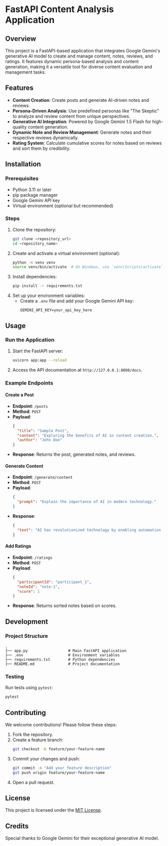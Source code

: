 # FastAPI Content Analysis Application

## Overview
This project is a FastAPI-based application that integrates Google Gemini's generative AI model to create and manage content, notes, reviews, and ratings. It features dynamic persona-based analysis and content generation, making it a versatile tool for diverse content evaluation and management tasks.

## Features
- **Content Creation**: Create posts and generate AI-driven notes and reviews.
- **Persona-Driven Analysis**: Use predefined personas like "The Skeptic" to analyze and review content from unique perspectives.
- **Generative AI Integration**: Powered by Google Gemini 1.5 Flash for high-quality content generation.
- **Dynamic Note and Review Management**: Generate notes and their respective reviews dynamically.
- **Rating System**: Calculate cumulative scores for notes based on reviews and sort them by credibility.

## Installation

### Prerequisites
- Python 3.11 or later
- pip package manager
- Google Gemini API key
- Virtual environment (optional but recommended)

### Steps
1. Clone the repository:
   ```bash
   git clone <repository_url>
   cd <repository_name>
   ```
2. Create and activate a virtual environment (optional):
   ```bash
   python -m venv venv
   source venv/bin/activate  # On Windows, use `venv\Scripts\activate`
   ```
3. Install dependencies:
   ```bash
   pip install -r requirements.txt
   ```
4. Set up your environment variables:
   - Create a `.env` file and add your Google Gemini API key:
     ```env
     GEMINI_API_KEY=your_api_key_here
     ```

## Usage

### Run the Application
1. Start the FastAPI server:
   ```bash
   uvicorn app:app --reload
   ```
2. Access the API documentation at `http://127.0.0.1:8000/docs`.

### Example Endpoints

#### Create a Post
- **Endpoint**: `/posts`
- **Method**: `POST`
- **Payload**:
  ```json
  {
    "title": "Sample Post",
    "content": "Exploring the benefits of AI in content creation.",
    "author": "John Doe"
  }
  ```
- **Response**:
  Returns the post, generated notes, and reviews.

#### Generate Content
- **Endpoint**: `/generate/content`
- **Method**: `POST`
- **Payload**:
  ```json
  {
    "prompt": "Explain the importance of AI in modern technology."
  }
  ```
- **Response**:
  ```json
  {
    "text": "AI has revolutionized technology by enabling automation and enhanced decision-making."
  }
  ```

#### Add Ratings
- **Endpoint**: `/ratings`
- **Method**: `POST`
- **Payload**:
  ```json
  {
    "participantId": "participant_1",
    "noteId": "note-1",
    "score": 1
  }
  ```
- **Response**:
  Returns sorted notes based on scores.

## Development

### Project Structure
```
.
├── app.py                  # Main FastAPI application
├── .env                    # Environment variables
├── requirements.txt        # Python dependencies
├── README.md               # Project documentation
```

### Testing
Run tests using `pytest`:
```bash
pytest
```

## Contributing
We welcome contributions! Please follow these steps:
1. Fork the repository.
2. Create a feature branch:
   ```bash
   git checkout -b feature/your-feature-name
   ```
3. Commit your changes and push:
   ```bash
   git commit -m "Add your feature description"
   git push origin feature/your-feature-name
   ```
4. Open a pull request.

## License
This project is licensed under the [MIT License](LICENSE).

## Credits
Special thanks to Google Gemini for their exceptional generative AI model.
